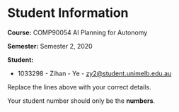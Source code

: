 # Student Information

**Course:** COMP90054 AI Planning for Autonomy

**Semester:** Semester 2, 2020

**Student:**

* 1033298 - Zihan - Ye - zy2@student.unimelb.edu.au

Replace the lines above with your correct details.

Your student number should only be the **numbers**.
